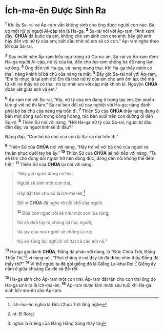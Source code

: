 # Ích-ma-ên Được Sinh Ra
<sup><b>1</b></sup> Khi ấy Sa-rai vợ Áp-ram vẫn không sinh cho ông được người con nào. Bà có một nữ tỳ người Ai-cập tên là Ha-ga. <sup><b>2</b></sup> Sa-rai nói với Áp-ram, “Anh xem đấy, **CHÚA** đã buộc dạ em, không cho em sinh con cho anh; bây giờ anh hãy đến với nữ tỳ của em; biết đâu nhờ nó em sẽ có con.” Áp-ram nghe theo lời của Sa-rai.

<sup><b>3</b></sup> Sau mười năm Áp-ram kiều ngụ trong xứ Ca-na-an, Sa-rai vợ Áp-ram đem Ha-ga người Ai-cập, nữ tỳ của bà, đến cho Áp-ram chồng bà để nàng làm vợ ông. <sup><b>4</b></sup> Ông đến với Ha-ga, và nàng mang thai. Khi Ha-ga thấy mình có thai, nàng khinh bỉ bà chủ của nàng ra mặt. <sup><b>5</b></sup> Bấy giờ Sa-rai nói với Áp-ram, “Em bị nhục là tại anh đó! Em đã trao nữ tỳ của em cho anh ôm ấp; thế mà từ khi nó thấy nó có thai, nó lại nhìn em với cặp mắt khinh bỉ. Nguyện **CHÚA** đoán xét giữa anh và em.”

<sup><b>6</b></sup> Áp-ram nói với Sa-rai, “Kìa, nữ tỳ của em đang ở trong tay em. Em muốn làm gì với nó thì làm.” Sa-rai bèn đối xử cay nghiệt với Ha-ga; nàng đành phải bỏ bà chủ của nàng mà trốn đi. <sup><b>7</b></sup> Thiên Sứ của **CHÚA** thấy nàng đang ở bên một dòng suối trong đồng hoang, tức bên suối trên con đường đi đến Su-rơ. <sup><b>8</b></sup> Thiên Sứ nói với nàng, “Hỡi Ha-ga nữ tỳ của Sa-rai, ngươi từ đâu đến đây, và ngươi tính sẽ đi đâu?”

Nàng đáp, “Con bỏ bà chủ của con là Sa-rai mà trốn đi.”

<sup><b>9</b></sup> Thiên Sứ của **CHÚA** nói với nàng, “Hãy trở về với bà chủ của ngươi và thuận phục dưới tay bà ấy.” <sup><b>10</b></sup> Thiên Sứ của **CHÚA** lại nói tiếp với nàng, “Ta sẽ làm cho dòng dõi ngươi trở nên đông đúc, đông đến nỗi không thể đếm hết.” <sup><b>11</b></sup> Thiên Sứ của **CHÚA** lại nói với nàng,

> “Bây giờ ngươi đang có thai,
>
> Ngươi sẽ sinh một con trai,
>
> Hãy đặt tên cho nó là Ích-ma-ên,[^1-638322be-da16-48fd-8f73-095f86267a86]
>
> Bởi vì **CHÚA** đã nghe rõ nỗi khổ của ngươi.
>
> <sup><b>12</b></sup> Đứa con ngươi rồi sẽ như một con lừa rừng,
>
> Nó sẽ đưa tay ra chống lại mọi người,
>
> Và tay của mọi người sẽ chống lại nó;
>
> Nó sẽ sống đối nghịch với tất cả các em nó.”

<sup><b>13</b></sup> Ha-ga gọi danh **CHÚA**, Đấng đã phán với nàng, là “Đức Chúa Trời, Đấng Thấy Tôi,”[^2-638322be-da16-48fd-8f73-095f86267a86] vì nàng nói, “Phải chăng ở nơi đây tôi đã được nhìn thấy Đấng đã thấy tôi?” <sup><b>14</b></sup> Vì thế người ta đã gọi giếng đó là Giếng La-khai Roi.[^3-638322be-da16-48fd-8f73-095f86267a86] Giếng ấy nằm ở giữa khoảng Ca-đe và Bê-rết.

<sup><b>15</b></sup> Ha-ga sinh cho Áp-ram một con trai. Áp-ram đặt tên cho con trai ông do Ha-ga sinh ra là Ích-ma-ên. <sup><b>16</b></sup> Áp-ram được tám mươi sáu tuổi khi Ha-ga sinh Ích-ma-ên cho Áp-ram.

[^1-638322be-da16-48fd-8f73-095f86267a86]: Ích-ma-ên nghĩa là Đức Chúa Trời lắng nghe
[^2-638322be-da16-48fd-8f73-095f86267a86]: nt: El Roi
[^3-638322be-da16-48fd-8f73-095f86267a86]: nghĩa là Giếng của Đấng Hằng Sống thấy tôi